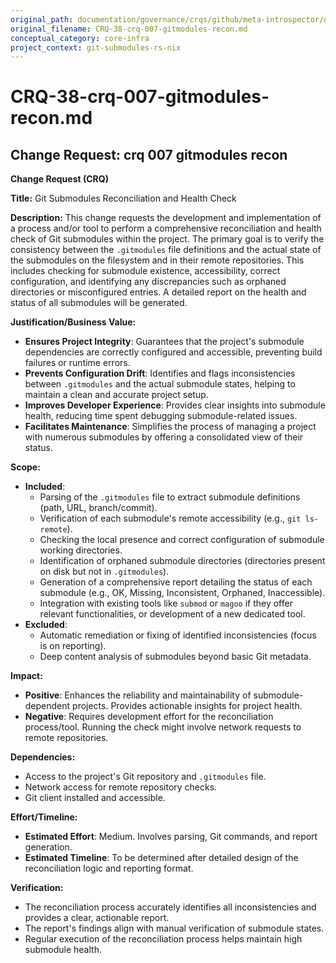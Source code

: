 ```yaml
---
original_path: documentation/governance/crqs/github/meta-introspector/git-submodules-rs-nix/docs/crq_standardized/CRQ-38-crq-007-gitmodules-recon.md
original_filename: CRQ-38-crq-007-gitmodules-recon.md
conceptual_category: core-infra
project_context: git-submodules-rs-nix
---
```


# CRQ-38-crq-007-gitmodules-recon.md

## Change Request: crq 007 gitmodules recon
**Change Request (CRQ)**

**Title:** Git Submodules Reconciliation and Health Check

**Description:**
This change requests the development and implementation of a process and/or tool to perform a comprehensive reconciliation and health check of Git submodules within the project. The primary goal is to verify the consistency between the `.gitmodules` file definitions and the actual state of the submodules on the filesystem and in their remote repositories. This includes checking for submodule existence, accessibility, correct configuration, and identifying any discrepancies such as orphaned directories or misconfigured entries. A detailed report on the health and status of all submodules will be generated.

**Justification/Business Value:**
*   **Ensures Project Integrity**: Guarantees that the project's submodule dependencies are correctly configured and accessible, preventing build failures or runtime errors.
*   **Prevents Configuration Drift**: Identifies and flags inconsistencies between `.gitmodules` and the actual submodule states, helping to maintain a clean and accurate project setup.
*   **Improves Developer Experience**: Provides clear insights into submodule health, reducing time spent debugging submodule-related issues.
*   **Facilitates Maintenance**: Simplifies the process of managing a project with numerous submodules by offering a consolidated view of their status.

**Scope:**
*   **Included**:
    *   Parsing of the `.gitmodules` file to extract submodule definitions (path, URL, branch/commit).
    *   Verification of each submodule's remote accessibility (e.g., `git ls-remote`).
    *   Checking the local presence and correct configuration of submodule working directories.
    *   Identification of orphaned submodule directories (directories present on disk but not in `.gitmodules`).
    *   Generation of a comprehensive report detailing the status of each submodule (e.g., OK, Missing, Inconsistent, Orphaned, Inaccessible).
    *   Integration with existing tools like `submod` or `magoo` if they offer relevant functionalities, or development of a new dedicated tool.
*   **Excluded**:
    *   Automatic remediation or fixing of identified inconsistencies (focus is on reporting).
    *   Deep content analysis of submodules beyond basic Git metadata.

**Impact:**
*   **Positive**: Enhances the reliability and maintainability of submodule-dependent projects. Provides actionable insights for project health.
*   **Negative**: Requires development effort for the reconciliation process/tool. Running the check might involve network requests to remote repositories.

**Dependencies:**
*   Access to the project's Git repository and `.gitmodules` file.
*   Network access for remote repository checks.
*   Git client installed and accessible.

**Effort/Timeline:**
*   **Estimated Effort**: Medium. Involves parsing, Git commands, and report generation.
*   **Estimated Timeline**: To be determined after detailed design of the reconciliation logic and reporting format.

**Verification:**
*   The reconciliation process accurately identifies all inconsistencies and provides a clear, actionable report.
*   The report's findings align with manual verification of submodule states.
*   Regular execution of the reconciliation process helps maintain high submodule health.
